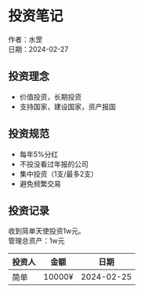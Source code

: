 # 投资笔记

作者：水罡  
日期：2024-02-27

## 投资理念

- 价值投资，长期投资
- 支持国家，建设国家，资产报国

## 投资规范

- 每年5%分红
- 不投没看过年报的公司
- 集中投资（1支/最多2支）
- 避免频繁交易

## 投资记录

收到简单天使投资1w元。  
管理总资产：1w元  

| 投资人 | 金额 | 日期 |
| --- | --- | --- | 
| 简单 | 10000¥ | 2024-02-25 |
